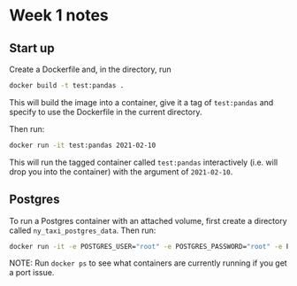 # Week 1 notes

## Start up

Create a Dockerfile and, in the directory, run 

```bash
docker build -t test:pandas .
```

This will build the image into a container, give it a tag of `test:pandas` and specify to use the Dockerfile in the current directory.

Then run:
```bash
docker run -it test:pandas 2021-02-10
```

This will run the tagged container called `test:pandas` interactively (i.e. will drop you into the container) with the argument of `2021-02-10`.

## Postgres

To run a Postgres container with an attached volume, first create a directory called `ny_taxi_postgres_data`. Then run:
```bash
docker run -it -e POSTGRES_USER="root" -e POSTGRES_PASSWORD="root" -e POSTGRES_DB="ny_taxi" -v $(pwd)/ny_taxi_postgres_data:/var/lib/postgresql/data -p 5432:5432 postgres:13
```
NOTE: 
Run `docker ps` to see what containers are currently running if you get a port issue.
